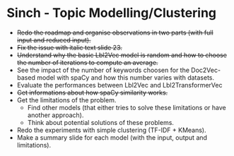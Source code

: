 # Sinch - Topic Modelling/Clustering

- ~~Redo the roadmap and organise observations in two parts (with full input and reduced input).~~
- ~~Fix the issue with italic text slide 23.~~
- ~~Understand why the basic Lbl2Vec model is random and how to choose the number of iterations to compute an average.~~
- See the impact of the number of keywords choosen for the Doc2Vec-based model with spaCy and how this number varies with datasets.
- Evaluate the performances between Lbl2Vec and Lbl2TransformerVec
- ~~Get informations about how spaCy similarity works.~~
- Get the limitations of the problem.
    - Find other models (that either tries to solve these limitations or have another approach).
    - Think about potential solutions of these problems.
- Redo the experiments with simple clustering (TF-IDF + KMeans).
- Make a summary slide for each model (with the input, output and limitations).
